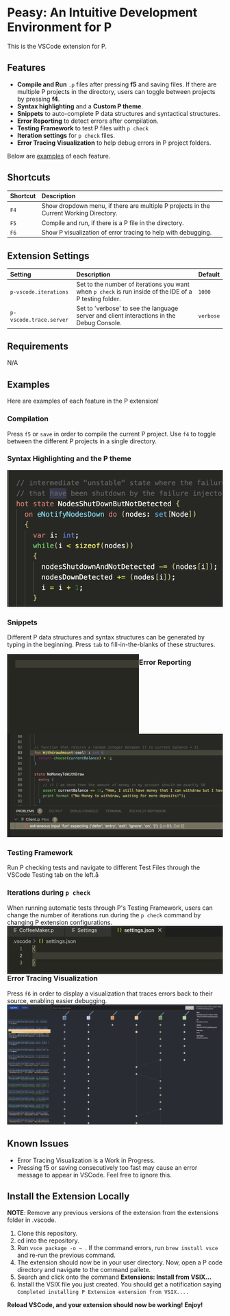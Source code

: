 # Peasy: An Intuitive Development Environment for P

This is the VSCode extension for P. 




## Features

- **Compile and Run** `.p` files after pressing **f5** and saving files. If there are multiple P projects in the directory, users can toggle between projects by pressing **f4**.
- **Syntax highlighting** and a **Custom P theme**.
- **Snippets** to auto-complete P data structures and syntactical structures. 
- **Error Reporting** to detect errors after compilation.
- **Testing Framework** to test P files with `p check`
- **Iteration settings** for `p check` files. 
- **Error Tracing Visualization** to help debug errors in P project folders.

Below are [examples](#examples) of each feature. 

## Shortcuts

| Shortcut                  | Description                                                                             |
| :------------------------ | :-------------------------------------------------------------------------------------- |
|`F4`| Show dropdown menu, if there are multiple P projects in the Current Working Directory. |
| `F5`                      | Compile and run, if there is a P file in the directory.                                 |
| `F6`                      | Show P visualization of error tracing to help with debugging.                                                                                                         |

## Extension Settings

| Setting  | Description                                                                 | Default  |
| :-------------------------------- | :------------------------------------------------------------------------------------------------------------------------------------------------------------------------------------------------- | :------------------------------------------------------------- |
| `p-vscode.iterations` | Set to the number of iterations you want when `p check` is run inside of the IDE of a P testing folder.                                                                                                      | `1000`                                                         |
| `p-vscode.trace.server`     |  Set to 'verbose' to see the language server and client interactions in the Debug Console.                                                                                | `verbose`                                                     |




## Requirements
N/A


## **Examples**
Here are examples of each feature in the P extension!

### Compilation 

Press `f5` or `save` in order to compile the current P project. Use `f4` to toggle between the different P projects in a single directory. 


### Syntax Highlighting and the P theme

![Syntax Highlighting](./images/syntax_highlighting_1.png)
### Snippets 

Different P data structures and syntax structures can be generated by typing in the beginning. Press `tab` to fill-in-the-blanks of these structures.

<img align="left" src="./images/snippets.gif" alt="Snippets" />

### Error Reporting
![Error Reporting](./images/error_reporting.png)
### Testing Framework

Run P checking tests and navigate to different Test Files through the VSCode Testing tab on the left.å

### Iterations during  `p check`

When running automatic tests through P's Testing Framework, users can change the number of iterations run during the `p check` command by changing P extension configurations. 
<img align="left" src="./images/iteration_settings.gif" alt="Snippets" />

### Error Tracing Visualization 

Press `f6` in order to display a visualization that traces errors back to their source, enabling easier debugging.
<img src="images/error_tracing.jpeg" alt="Error Tracing"/>

## Known Issues
- Error Tracing Visualization is a Work in Progress.
- Pressing f5 or saving consecutively too fast may cause an error message to appear in VSCode. Feel free to ignore this. 



## Install the Extension Locally
**NOTE**: Remove any previous versions of the extension from the extensions folder in .vscode. 
1. Clone this repository.
2. cd into the repository.
3. Run `vsce package -o ~ `. If the command errors, run `brew install vsce` and re-run the previous command.
4. The extension should now be in your user directory. Now, open a P code directory and navigate to the command pallete.
5. Search and click onto the command **Extensions: Install from VSIX...**
6. Install the VSIX file you just created.
You should get a notification saying `Completed installing P Extension extension from VSIX....`

**Reload VSCode, and your extension should now be working!**
**Enjoy!**







